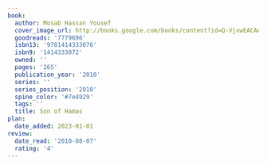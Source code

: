 ```yaml
---
book:
  author: Mosab Hassan Yousef
  cover_image_url: http://books.google.com/books/content?id=Q-VjxwEACAAJ&printsec=frontcover&img=1&zoom=1&source=gbs_api
  goodreads: '7779696'
  isbn13: '9781414333076'
  isbn9: '1414333072'
  owned: ''
  pages: '265'
  publication_year: '2010'
  series: ''
  series_position: '2010'
  spine_color: '#7e4929'
  tags: ''
  title: Son of Hamas
plan:
  date_added: 2023-01-01
review:
  date_read: '2010-08-07'
  rating: '4'
---
```

